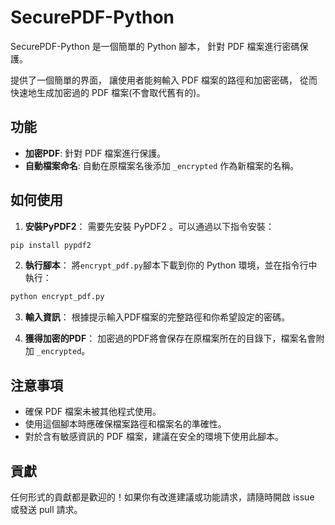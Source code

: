 # SecurePDF-Python

SecurePDF-Python 是一個簡單的 Python 腳本，
針對 PDF 檔案進行密碼保護。

提供了一個簡單的界面，
讓使用者能夠輸入 PDF 檔案的路徑和加密密碼，
從而快速地生成加密過的 PDF 檔案(不會取代舊有的)。

## 功能

- **加密PDF**: 針對 PDF 檔案進行保護。
- **自動檔案命名**: 自動在原檔案名後添加 `_encrypted` 作為新檔案的名稱。

## 如何使用

1. **安裝PyPDF2**：
   需要先安裝 PyPDF2 。可以通過以下指令安裝：

```bash
pip install pypdf2
```

2. **執行腳本**：
   將`encrypt_pdf.py`腳本下載到你的 Python 環境，並在指令行中執行：

```bash
python encrypt_pdf.py
```

3. **輸入資訊**：
   根據提示輸入PDF檔案的完整路徑和你希望設定的密碼。

4. **獲得加密的PDF**：
   加密過的PDF將會保存在原檔案所在的目錄下，檔案名會附加 `_encrypted`。

## 注意事項
- 確保 PDF 檔案未被其他程式使用。
- 使用這個腳本時應確保檔案路徑和檔案名的準確性。
- 對於含有敏感資訊的 PDF 檔案，建議在安全的環境下使用此腳本。

## 貢獻
任何形式的貢獻都是歡迎的！如果你有改進建議或功能請求，請隨時開啟 issue 或發送 pull 請求。
